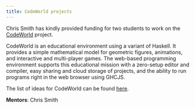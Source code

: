 ```yaml
---
title: CodeWorld projects
---
```


Chris Smith has kindly provided funding for two students to work on the
[CodeWorld](http://code.world) project.

CodeWorld is an educational environment using a variant of Haskell. It provides
a simple mathematical model for geometric figures, animations, and interactive
and multi-player games. The web-based programming environment supports this
educational mission with a zero-setup editor and compiler, easy sharing and
cloud storage of projects, and the ability to run programs right in the web
browser using GHCJS.

The list of ideas for CodeWorld can be found
[here](https://github.com/google/codeworld/blob/master/SummerOfHaskell.md).

**Mentors**: Chris Smith
